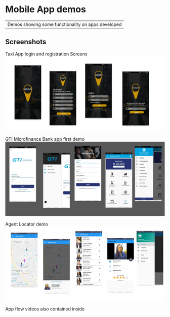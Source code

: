 # Mobile App demos
<table>
<tr>
<td>
  Demos showing some functionality on apps developed
 </td>
</tr>
</table>

## Screenshots
Taxi App login and registration Screens
![Taxi screen](taxi-demo/txm.png)

GTI Microfinance Bank app first demo
![Gti screen](gti-finance/gtm.png)

Agent Locator demo
![Agent screen](agent-locator/agm.png)

App flow videos also contained inside
